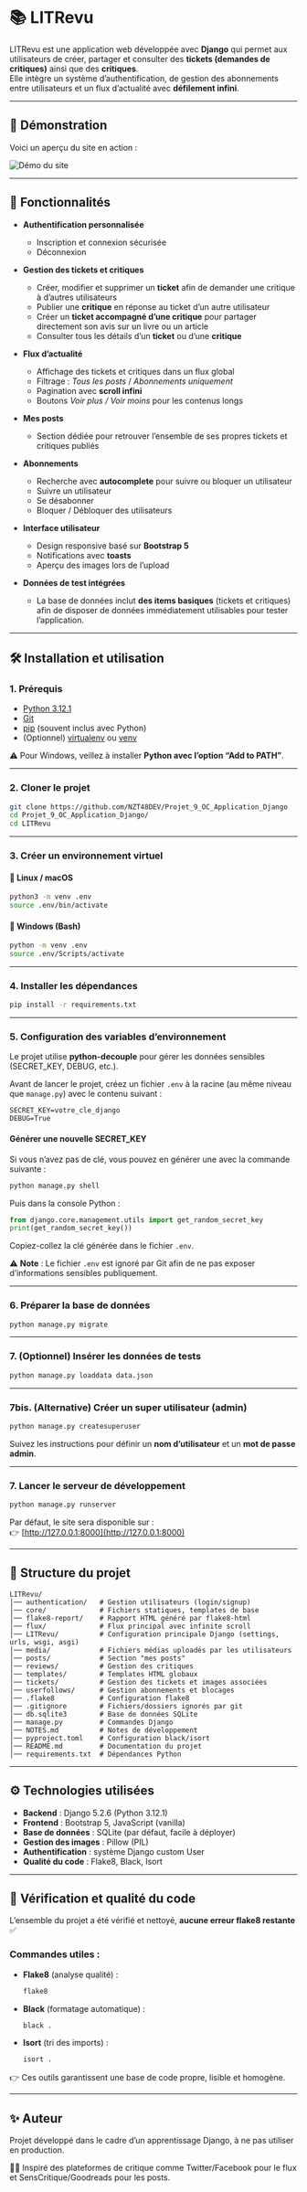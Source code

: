 # 📚 LITRevu

LITRevu est une application web développée avec **Django** qui permet aux utilisateurs de créer, partager et consulter des **tickets (demandes de critiques)** ainsi que des **critiques**.  
Elle intègre un système d’authentification, de gestion des abonnements entre utilisateurs et un flux d’actualité avec **défilement infini**.

---

## 🎥 Démonstration

Voici un aperçu du site en action :

![Démo du site](LITRevu/core/static/core/img/presentation.gif)

---

## 🚀 Fonctionnalités

* **Authentification personnalisée**
  * Inscription et connexion sécurisée
  * Déconnexion

* **Gestion des tickets et critiques**
  * Créer, modifier et supprimer un **ticket** afin de demander une critique à d’autres utilisateurs  
  * Publier une **critique** en réponse au ticket d’un autre utilisateur
  * Créer un **ticket accompagné d’une critique** pour partager directement son avis sur un livre ou un article  
  * Consulter tous les détails d’un **ticket** ou d’une **critique**  

* **Flux d’actualité**
  * Affichage des tickets et critiques dans un flux global
  * Filtrage : *Tous les posts* / *Abonnements uniquement*
  * Pagination avec **scroll infini**
  * Boutons *Voir plus / Voir moins* pour les contenus longs

* **Mes posts**
  * Section dédiée pour retrouver l’ensemble de ses propres tickets et critiques publiés

* **Abonnements**
  * Recherche avec **autocomplete** pour suivre ou bloquer un utilisateur
  * Suivre un utilisateur
  * Se désabonner
  * Bloquer / Débloquer des utilisateurs

* **Interface utilisateur**
  * Design responsive basé sur **Bootstrap 5**
  * Notifications avec **toasts**
  * Aperçu des images lors de l’upload

* **Données de test intégrées**
  * La base de données inclut **des items basiques** (tickets et critiques) afin de disposer de données immédiatement utilisables pour tester l’application.

---

## 🛠️ Installation et utilisation

### 1. Prérequis

* [Python 3.12.1](https://www.python.org/downloads/)
* [Git](https://git-scm.com/)
* [pip](https://pip.pypa.io/en/stable/) (souvent inclus avec Python)
* (Optionnel) [virtualenv](https://virtualenv.pypa.io/) ou [venv](https://docs.python.org/3/library/venv.html)

⚠️ Pour Windows, veillez à installer **Python avec l’option “Add to PATH”**.

---

### 2. Cloner le projet

```bash
git clone https://github.com/NZT48DEV/Projet_9_OC_Application_Django
cd Projet_9_OC_Application_Django/
cd LITRevu
```

---

### 3. Créer un environnement virtuel

#### 🔹 Linux / macOS

```bash
python3 -m venv .env
source .env/bin/activate
```

#### 🔹 Windows (Bash)

```bash
python -m venv .env
source .env/Scripts/activate
```

---

### 4. Installer les dépendances

```bash
pip install -r requirements.txt
```

---

### 5. Configuration des variables d’environnement

Le projet utilise **python-decouple** pour gérer les données sensibles (SECRET_KEY, DEBUG, etc.).

Avant de lancer le projet, créez un fichier `.env` à la racine (au même niveau que `manage.py`) avec le contenu suivant :

```
SECRET_KEY=votre_cle_django
DEBUG=True
```

#### Générer une nouvelle SECRET_KEY

Si vous n’avez pas de clé, vous pouvez en générer une avec la commande suivante :

```bash
python manage.py shell
```

Puis dans la console Python :

```python
from django.core.management.utils import get_random_secret_key
print(get_random_secret_key())
```

Copiez-collez la clé générée dans le fichier `.env`.

⚠️ **Note** : Le fichier `.env` est ignoré par Git afin de ne pas exposer d’informations sensibles publiquement.

---

### 6. Préparer la base de données

```bash
python manage.py migrate
```

---

### 7. (Optionnel) Insérer les données de tests

```bash
python manage.py loaddata data.json
```

---

### 7bis. (Alternative) Créer un super utilisateur (admin)

```bash
python manage.py createsuperuser
```

Suivez les instructions pour définir un **nom d’utilisateur** et un **mot de passe admin**.

---

### 7. Lancer le serveur de développement

```bash
python manage.py runserver
```

Par défaut, le site sera disponible sur :  
👉 [http://127.0.0.1:8000](http://127.0.0.1:8000)

---

## 📂 Structure du projet

```
LITRevu/
│── authentication/   # Gestion utilisateurs (login/signup)
│── core/             # Fichiers statiques, templates de base
│── flake8-report/    # Rapport HTML généré par flake8-html
│── flux/             # Flux principal avec infinite scroll
│── LITRevu/          # Configuration principale Django (settings, urls, wsgi, asgi)
│── media/            # Fichiers médias uploadés par les utilisateurs
│── posts/            # Section "mes posts"
│── reviews/          # Gestion des critiques
│── templates/        # Templates HTML globaux
│── tickets/          # Gestion des tickets et images associées
│── userfollows/      # Gestion abonnements et blocages
│── .flake8           # Configuration flake8
│── .gitignore        # Fichiers/dossiers ignorés par git
│── db.sqlite3        # Base de données SQLite
│── manage.py         # Commandes Django
│── NOTES.md          # Notes de développement
│── pyproject.toml    # Configuration black/isort
│── README.md         # Documentation du projet
│── requirements.txt  # Dépendances Python
```

---

## ⚙️ Technologies utilisées

* **Backend** : Django 5.2.6 (Python 3.12.1)  
* **Frontend** : Bootstrap 5, JavaScript (vanilla)  
* **Base de données** : SQLite (par défaut, facile à déployer)  
* **Gestion des images** : Pillow (PIL)  
* **Authentification** : système Django custom User  
* **Qualité du code** : Flake8, Black, Isort  

---

## 🧹 Vérification et qualité du code

L’ensemble du projet a été vérifié et nettoyé, **aucune erreur flake8 restante** ✅

### Commandes utiles :

* **Flake8** (analyse qualité) :
  ```bash
  flake8
  ```

* **Black** (formatage automatique) :
  ```bash
  black .
  ```

* **Isort** (tri des imports) :
  ```bash
  isort .
  ```

👉 Ces outils garantissent une base de code propre, lisible et homogène.

---

## ✨ Auteur

Projet développé dans le cadre d’un apprentissage Django, à ne pas utiliser en production.

👨‍💻 Inspiré des plateformes de critique comme Twitter/Facebook pour le flux et SensCritique/Goodreads pour les posts.
